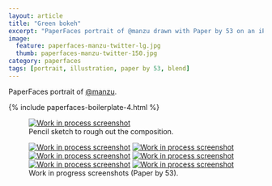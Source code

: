 ```yaml
---
layout: article
title: "Green bokeh"
excerpt: "PaperFaces portrait of @manzu drawn with Paper by 53 on an iPad."
image: 
  feature: paperfaces-manzu-twitter-lg.jpg
  thumb: paperfaces-manzu-twitter-150.jpg
category: paperfaces
tags: [portrait, illustration, paper by 53, blend]
---
```


PaperFaces portrait of [@manzu](http://twitter.com/manzu).

{% include paperfaces-boilerplate-4.html %}

<figure>
  <a href="{{ site.url }}/images/paperfaces-manzu-process-1-lg.jpg"><img src="{{ site.url }}/images/paperfaces-manzu-process-1-750.jpg" alt="Work in process screenshot"></a>
  <figcaption>Pencil sketch to rough out the composition.</figcaption>
</figure>

<figure class="half">
  <a href="{{ site.url }}/images/paperfaces-manzu-process-2-lg.jpg"><img src="{{ site.url }}/images/paperfaces-manzu-process-2-600.jpg" alt="Work in process screenshot"></a>
  <a href="{{ site.url }}/images/paperfaces-manzu-process-3-lg.jpg"><img src="{{ site.url }}/images/paperfaces-manzu-process-3-600.jpg" alt="Work in process screenshot"></a>
  <a href="{{ site.url }}/images/paperfaces-manzu-process-4-lg.jpg"><img src="{{ site.url }}/images/paperfaces-manzu-process-4-600.jpg" alt="Work in process screenshot"></a>
  <a href="{{ site.url }}/images/paperfaces-manzu-process-5-lg.jpg"><img src="{{ site.url }}/images/paperfaces-manzu-process-5-600.jpg" alt="Work in process screenshot"></a>
  <a href="{{ site.url }}/images/paperfaces-manzu-process-6-lg.jpg"><img src="{{ site.url }}/images/paperfaces-manzu-process-6-600.jpg" alt="Work in process screenshot"></a>
  <a href="{{ site.url }}/images/paperfaces-manzu-process-7-lg.jpg"><img src="{{ site.url }}/images/paperfaces-manzu-process-7-600.jpg" alt="Work in process screenshot"></a>
  <figcaption>Work in progress screenshots (Paper by 53).</figcaption>
</figure>